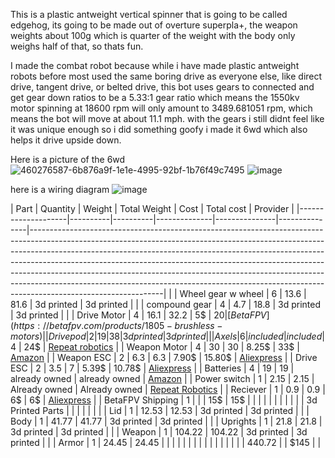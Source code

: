This is a plastic antweight vertical spinner that is going to be called edgehog, its going to be made out of overture superpla+, the weapon weights about 100g which is quarter of the weight with the body only weighs half of that, so thats fun. 

I made the combat robot because while i have made plastic antweight robots before most used the same boring drive as everyone else, like direct drive, tangent drive, or belted drive, this bot uses gears to connected and get gear down ratios to be a 5.33:1 gear ratio which means the 1550kv motor spinning at 18600 rpm will only amount to 3489.681051 rpm, which means the bot will move at about 11.1 mph. with the gears i still didnt feel like it was unique enough so i did something goofy i made it 6wd which also helps it drive upside down.

Here is a picture of the 6wd
![460276587-6b876a9f-1e1e-4995-92bf-1b76f49c7495](https://github.com/user-attachments/assets/a78b8cde-81ee-4eb1-b205-78f7e66cc159)
![image](https://github.com/user-attachments/assets/adb45def-cf51-40ce-9aab-30b8872dc90b)

here is a wiring diagram
![image](https://github.com/user-attachments/assets/c8724b4d-e60a-4385-b345-0dfa3ba79738)


| Part               | Quantity | Weight   | Total Weight | Cost          | Total cost    | Provider                                                                                                                                                                                                                                                                                                                                                                                                                                                                                                            |
|--------------------|----------|----------|--------------|---------------|---------------|---------------------------------------------------------------------------------------------------------------------------------------------------------------------------------------------------------------------------------------------------------------------------------------------------------------------------------------------------------------------------------------------------------------------------------------------------------------------------------------------------------------------|                                                                                                                                                                                                                                                                                                                                                                                                                                                                                                        |
| Wheel gear w wheel | 6        | 13.6     | 81.6         | 3d printed    | 3d printed    |                                                                                                                                                                                                                                                                                                                                                                                                                                                                                                                     |
| compound gear      | 4        | 4.7      | 18.8         | 3d printed    | 3d printed    |                                                                                                                                                                                                                                                                                                                                                                                                                                                                                                                     |
| Drive Motor        | 4        | 16.1     | 32.2         | 5$            | $20           | [BetaFPV](https://betafpv.com/products/1805-brushless-motors)                                                                                                                                                                                                                                                                                                                                                                                                                                                       |
| Drive pod          | 2        | 19       | 38           | 3d printed    | 3d printed    |                                                                                                                                                                                                                                                                                                                                                                                                                                                                                                                     |
| Axels              | 6        | included | included     | 4$            | 24$           | [Repeat robotics](https://repeat-robotics.com/buy/axle_ant/)                                                                                                                                                                                                                                                                                                                                                                                                                                                        |
| Weapon Motor       | 4        | 30       | 30           | 8.25$         | 33$           | [Amazon](https://a.co/d/59BtKMb)                                                                                                                                                                                                                                                                                                                                                                                                                                                                                    |
| Weapon ESC         | 2        | 6.3      | 6.3          | 7.90$         | 15.80$        | [Aliexpress](https://www.aliexpress.us/item/3256808227888337.html?spm=a2g0o.productlist.main.3.7d0ec2aeXYVqxC&algo_pvid=0d88b4f9-8e32-437a-8c93-cd09f2f562e2&algo_exp_id=0d88b4f9-8e32-437a-8c93-cd09f2f562e2-2&pdp_ext_f=%7B%22order%22%3A%2265%22%2C%22eval%22%3A%221%22%7D&pdp_npi=4%40dis%21USD%212.59%212.25%21%21%212.59%212.25%21%40210318e817504367036912152ee331%2112000044950103986%21sea%21US%212956977473%21XZ&curPageLogUid=W6uNzytQSYNw&utparam-url=scene%3Asearch%7Cquery_from%3A#nav-specification) |
| Drive ESC          | 2        | 3.5      | 7            | 5.39$         | 10.78$        | [Aliexpress](https://www.aliexpress.us/item/3256808227888337.html?spm=a2g0o.productlist.main.3.7d0ec2aeXYVqxC&algo_pvid=0d88b4f9-8e32-437a-8c93-cd09f2f562e2&algo_exp_id=0d88b4f9-8e32-437a-8c93-cd09f2f562e2-2&pdp_ext_f=%7B%22order%22%3A%2265%22%2C%22eval%22%3A%221%22%7D&pdp_npi=4%40dis%21USD%212.59%212.25%21%21%212.59%212.25%21%40210318e817504367036912152ee331%2112000044950103986%21sea%21US%212956977473%21XZ&curPageLogUid=W6uNzytQSYNw&utparam-url=scene%3Asearch%7Cquery_from%3A#nav-specification) |
| Batteries          | 4        | 19       | 19           | already owned | already owned | [Amazon](https://www.amazon.com/dp/B0D2L17M8H?ref=ppx_yo2ov_dt_b_fed_asin_title)                                                                                                                                                                                                                                                                                                                                                                                                                                    |
| Power switch       | 1        | 2.15     | 2.15         | Already owned | Already owned | [Repeat Robotics](https://repeat-robotics.com/buy/fingertech-switch/)                                                                                                                                                                                                                                                                                                                                                                                                                                               |
| Reciever           | 1        | 0.9      | 0.9          | 6$            | 6$            | [Aliexpress](https://www.aliexpress.us/item/3256804714662317.html?spm=a2g0o.cart.0.0.6c8138damJGm9i&mp=1&pdp_npi=5%40dis%21USD%21USD%206.16%21USD%206.16%21%21USD%204.16%21%21%21%402101ef7017504365178903148e6532%2112000030953927637%21ct%21US%212956977473%21%211%210&gatewayAdapt=glo2usa)                                                                                                                                                                                                                      |
| BetaFPV Shipping   | 1        |          |              | 15$           | 15$           |                                                                                                                                                                                                                                                                                                                                                                                                                                                                                                                     |
|                    |          |          |              |               |               |                                                                                                                                                                                                                                                                                                                                                                                                                                                                                                                     |
| 3d Printed Parts   |          |          |              |               |               |                                                                                                                                                                                                                                                                                                                                                                                                                                                                                                                     |
| Lid                | 1        | 12.53    | 12.53        | 3d printed    | 3d printed    |                                                                                                                                                                                                                                                                                                                                                                                                                                                                                                                     |
| Body               | 1        | 41.77    | 41.77        | 3d printed    | 3d printed    |                                                                                                                                                                                                                                                                                                                                                                                                                                                                                                                     |
| Uprights           | 1        | 21.8     | 21.8         | 3d printed    | 3d printed    |                                                                                                                                                                                                                                                                                                                                                                                                                                                                                                                     |
| Weapon             | 1        | 104.22   | 104.22       | 3d printed    | 3d printed    |                                                                                                                                                                                                                                                                                                                                                                                                                                                                                                                     |
| Armor              | 1        | 24.45    | 24.45        |               |               |                                                                                                                                                                                                                                                                                                                                                                                                                                                                                                                     |
|                    |          |          |              |               |               |                                                                                                                                                                                                                                                                                                                                                                                                                                                                                                                     |
|                    |          |          | 440.72       |               | $145          |                                                                                                                                                                                                                                                                                                                                                                                                                                                                                                                     |

